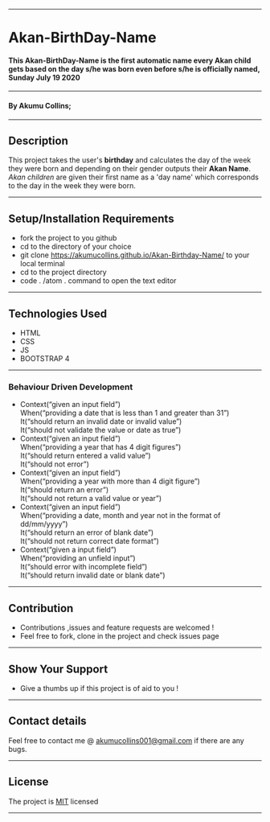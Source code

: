***

# Akan-BirthDay-Name

#### This **Akan-BirthDay-Name** is the first automatic name every Akan child gets based on the day s/he was born even before s/he is officially named, Sunday July 19 2020

***

#### By **Akumu Collins**;

---

## Description
This project takes the user's <strong>birthday</strong> and calculates the day of the week they were born and depending on their gender outputs their <strong>Akan Name</strong>. <em> Akan children </em> are given their first name as a 'day name' which corresponds to the day in the week they were born.

***

## Setup/Installation Requirements

* fork the project to you github
* cd to the directory of your choice
* git clone https://akumucollins.github.io/Akan-Birthday-Name/ to your local terminal
*  cd to the project directory
*  code . /atom . command  to open the text editor

---

## Technologies Used
* HTML
* CSS
* JS
* BOOTSTRAP 4


***

### Behaviour Driven Development

* Context(“given an input field”)<br>
            When(“providing a date that is less than 1 and greater than 31”)<br>
                It(“should return an invalid date or invalid value”)<br>
                It(“should not validate the value or date as true”)<br>
* Context(“given an input field”)<br>
        When(“providing a year that has 4 digit figures”)<br>
                It(“should return entered a valid value”)<br>
                It(“should not error”)
* Context(“given an input field”)<br>
            When(“providing a year with more than 4 digit figure”)<br>
                It(“should return an error”)<br>
                It(“should not return a valid value or year”)
* Context(“given an input field”)<br>
            When(“providing a date, month and year not in the format of dd/mm/yyyy”)<br>
                It(“should return an error of blank date”)<br>
                It(“should not return correct date format”)
* Context(“given a input field”)<br>
            When(“providing an unfield input”)<br>
                It(“should error with incomplete field”)<br>
                It(“should return invalid date or blank date”)

---

## Contribution
* Contributions ,issues and feature requests are welcomed !
* Feel free to fork, clone  in the project and check issues page

---

## Show Your Support
* Give  a thumbs up if this project is of aid to you !

***

## Contact details
Feel free to contact me @ akumucollins001@gmail.com  if there are any bugs. 

---

## License
The project is [MIT](LICENSE) licensed <br>

***
